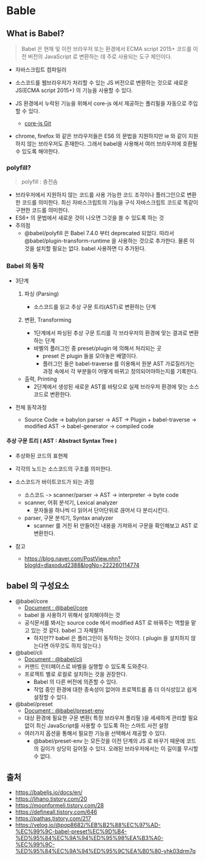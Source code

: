 # Bable



## What is Babel?

> Babel 은 현재 및 이전 브라우저 또는 환경에서 ECMA script 2015+ 코드를 이전 버전의 JavaScript 로 변환하는 데 주로 사용되는 도구 체인이다.

- 자바스크립트 컴파일러
- 소스코드를 웹브라우저가 처리할 수 있는 JS 버전으로 변환하는 것으로 새로운 JS(ECMA script 2015+) 의 기능을 사용할 수 있다.
- JS 환경에서 누락된 기능을 위해서 core-js 에서 제공하는 폴리필을 자동으로 주입할 수 있다.
  - [core-js Git](https://github.com/zloirock/core-js)

- chrome, firefox 와 같은 브라우저들은 ES6 의 문법을 지원하지만 ie 와 같이 지원하지 않는 브라우저도 존재한다.
  그래서 babel을 사용해서 여러 브라우저에 호환될 수 있도록 해야한다.



### polyfill?

> polyfill : 충전솜

- 브라우저에서 지원하지 않는 코드를 사용 가능한 코드 조각이나 플러그인으로 변환한 코드를 의미한다.
  최신 자바스크립트의 기능을 구식 자바스크립트 코드로 똑같이 구현한 코드를 의미한다.
- ES6+ 의 문법에서 새로운 것이 나오면 그것을 쓸 수 있도록 하는 것
- 주의점 
  - @babel/polyfill 은 Babel 7.4.0 부터 deprecated 되었다.
    따라서 @babel/plugin-transform-runtime 을 사용하는 것으로 추가한다.
    물론 이것을 설치할 필요는 없다. babel 사용하면 다 추가된다.



### Babel 의 동작

- 3단계

  1. 파싱 (Parsing)
     - 소스코드를 읽고 추상 구문 트리(AST)로 변환하는 단계

  2. 변환, Transforming
     - 1단계에서 파싱된 추상 구문 트리를 각 브라우저의 환경에 맞는 결과로 변환하는 단계
     - 바벨의 플러그인 중 preset/plugin 에 의해서 처리되는 곳
       - preset 은 plugin 들을 모아놓은 배열이다.
       - 플러그인 들은 babel-traverse 를 이용해서 원분 AST 가로질러가는 과정 속에서 각 부분들이 어떻게 바뀌고 정의되어야하는지를 기록한다.

  - 출력, Printing
    - 2단계에서 생성된 새로운 AST를 바탕으로 실제 브라우저 환경에 맞는 소스코드로 변환한다.

- 전체 동작과정

  - Source Code -> babylon parser -> AST -> Plugin + babel-traverse -> modified AST -> babel-generator -> compiled code



#### 추상 구문 트리 ( AST : Abstract Syntax Tree )

- 추상화된 코드의 표현체
- 각각의 노드는 소스코드의 구조를 의미한다.



- 소스코드가 바이트코드가 되는 과정
  - 소스코드 -> scanner/parser -> AST -> interpreter -> byte code
  - scanner, 어휘 분석기, Lexical analyzer
    - 문자들을 하나씩 다 읽어서 단어단위로 끊어서 다 분리시킨다.
  - parser, 구문 분석기, Syntax analyzer
    - scanner 를 거친 뒤 만들어진 내용을 가져와서 구문을 확인해보고 AST 로 변환한다.

- 참고
  - https://blog.naver.com/PostView.nhn?blogId=dlaxodud2388&logNo=222260114774



## babel 의 구성요소

- @babel/core
  - [Document : @babel/core](https://babeljs.io/docs/en/babel-core)
  - babel 을 사용하기 위해서 설치해야하는 것
  - 공식문서를 봐서는 source code 에서 modified AST 로 바꿔주는 역할을 맡고 있는 것 같다.
    babel 그 자체랄까
    - 하지만?? babel 은 플러그인이 동작하는 것이다. ( plugin 을 설치하지 않는다면 아무것도 하지 않는다.)
- @babel/cli
  - [Document : @babel/cli](https://babeljs.io/docs/en/babel-cli)
  - 커맨드 인터페이스로 바벨을 실행할 수 있도록 도와준다.
  - 프로젝트 별로 로컬로 설치하는 것을 권장한다.
    - Babel 의 다른 버전에 의존할 수 있다.
    - 작업 중인 환경에 대한 종속성이 없어야 프로젝트를 좀 더 이식성있고 쉽게 설정할 수 있다.
- @babel/preset
  - [Document : @babel/preset-env](https://babeljs.io/docs/en/babel-preset-env)
  - 대상 환경에 필요한 구문 변환( 특정 브라우저 폴리필 )을 세세하게 관리할 필요 없이 최신 JavaScript를 사용할 수 있도록 하는 스마트 사전 설정
  - 여러가지 옵션을 통해서 필요한 기능을 선택해서 제공할 수 있다.
    - @babel/preset-env 는 모든것을 이전 단계의 JS 로 바꾸기 때문에 코드의 길이가 상당히 길어질 수 있다.
      오래된 브라우저에서는 이 길이를 무시할 수 없다.







## 출처

- https://babeljs.io/docs/en/
- https://lihano.tistory.com/20
- https://moonformeli.tistory.com/28
- https://defineall.tistory.com/646
- https://pathas.tistory.com/217
- https://velog.io/@pop8682/%EB%B2%88%EC%97%AD-%EC%99%9C-babel-preset%EC%9D%B4-%ED%95%84%EC%9A%94%ED%95%98%EA%B3%A0-%EC%99%9C-%ED%95%84%EC%9A%94%ED%95%9C%EA%B0%80-yhk03drm7q